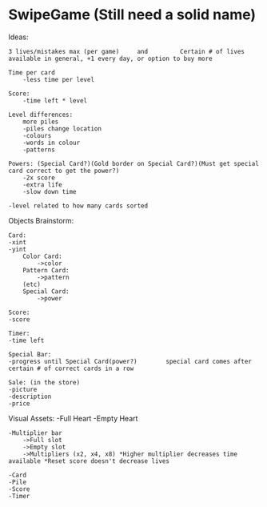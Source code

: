 SwipeGame (Still need a solid name)
=========

Ideas: 

	3 lives/mistakes max (per game)		and 		Certain # of lives available in general, +1 every day, or option to buy more
      
    Time per card
        -less time per level
          
    Score:
        -time left * level
          
	Level differences:
		more piles
		-piles change location
		-colours
		-words in colour
		-patterns
          
	Powers: (Special Card?)(Gold border on Special Card?)(Must get special card correct to get the power?)
		-2x	score
		-extra life
		-slow down time
	  
	-level related to how many cards sorted


Objects Brainstorm:			

	Card:
	-xint
	-yint
		Color Card:
			->color
		Pattern Card:
			->pattern
		(etc)
		Special Card: 
			->power
	
	Score:
	-score
	
	Timer:
	-time left
	
	Special Bar: 
	-progress until Special Card(power?)		special card comes after certain # of correct cards in a row
	
	Sale: (in the store)
	-picture
	-description
	-price
	

Visual Assets:
	-Full Heart 
	-Empty Heart
	
	-Multiplier bar
		->Full slot
		->Empty slot
		->Multipliers (x2, x4, x8) *Higher multiplier decreases time available *Reset score doesn't decrease lives
		
	-Card 
	-Pile
	-Score
	-Timer 
	
	